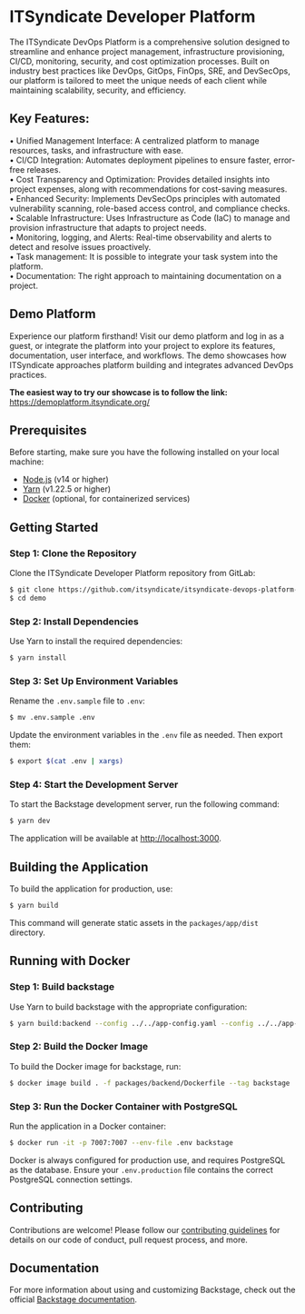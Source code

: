 # ITSyndicate Developer Platform

The ITSyndicate DevOps Platform is a comprehensive solution designed to streamline and enhance project management, infrastructure provisioning, CI/CD, monitoring, security, and cost optimization processes. Built on industry best practices like DevOps, GitOps, FinOps, SRE, and DevSecOps, our platform is tailored to meet the unique needs of each client while maintaining scalability, security, and efficiency.

## Key Features:

•	Unified Management Interface: A centralized platform to manage resources, tasks, and infrastructure with ease.  
•	CI/CD Integration: Automates deployment pipelines to ensure faster, error-free releases.  
•	Cost Transparency and Optimization: Provides detailed insights into project expenses, along with recommendations for cost-saving measures.  
•	Enhanced Security: Implements DevSecOps principles with automated vulnerability scanning, role-based access control, and compliance checks.  
•	Scalable Infrastructure: Uses Infrastructure as Code (IaC) to manage and provision infrastructure that adapts to project needs.  
•	Monitoring, logging, and Alerts: Real-time observability and alerts to detect and resolve issues proactively.  
•	Task management: It is possible to integrate your task system into the platform.  
•	Documentation: The right approach to maintaining documentation on a project.  

## Demo Platform

Experience our platform firsthand! Visit our demo platform and log in as a guest, or integrate the platform into your project to explore its features, documentation, user interface, and workflows. The demo showcases how ITSyndicate approaches platform building and integrates advanced DevOps practices.

**The easiest way to try our showcase is to follow the link:** https://demoplatform.itsyndicate.org/

## Prerequisites

Before starting, make sure you have the following installed on your local machine:

- [Node.js](https://nodejs.org/) (v14 or higher)
- [Yarn](https://yarnpkg.com/) (v1.22.5 or higher)
- [Docker](https://www.docker.com/get-started) (optional, for containerized services)

## Getting Started

### Step 1: Clone the Repository

Clone the ITSyndicate Developer Platform repository from GitLab:

```sh
$ git clone https://github.com/itsyndicate/itsyndicate-devops-platform-showcase.git
$ cd demo
```

### Step 2: Install Dependencies

Use Yarn to install the required dependencies:

```sh
$ yarn install
```

### Step 3: Set Up Environment Variables

Rename the `.env.sample` file to `.env`:

```sh
$ mv .env.sample .env
```

Update the environment variables in the `.env` file as needed. Then export them:

```sh
$ export $(cat .env | xargs)
```


### Step 4: Start the Development Server

To start the Backstage development server, run the following command:

```sh
$ yarn dev
```

The application will be available at [http://localhost:3000](http://localhost:3000).

## Building the Application

To build the application for production, use:

```sh
$ yarn build
```

This command will generate static assets in the `packages/app/dist` directory.

## Running with Docker



### Step 1: Build backstage

Use Yarn to build backstage with the appropriate configuration:

```sh
$ yarn build:backend --config ../../app-config.yaml --config ../../app-config.production.yaml
```

### Step 2: Build the Docker Image

To build the Docker image for backstage, run:

```sh
$ docker image build . -f packages/backend/Dockerfile --tag backstage
```

### Step 3: Run the Docker Container with PostgreSQL

Run the application in a Docker container:

```sh
$ docker run -it -p 7007:7007 --env-file .env backstage
```

Docker is always configured for production use, and requires PostgreSQL as the database. Ensure your `.env.production` file contains the correct PostgreSQL connection settings.

## Contributing

Contributions are welcome! Please follow our [contributing guidelines](CONTRIBUTING.md) for details on our code of conduct, pull request process, and more.

## Documentation

For more information about using and customizing Backstage, check out the official [Backstage documentation](https://backstage.io/docs).

